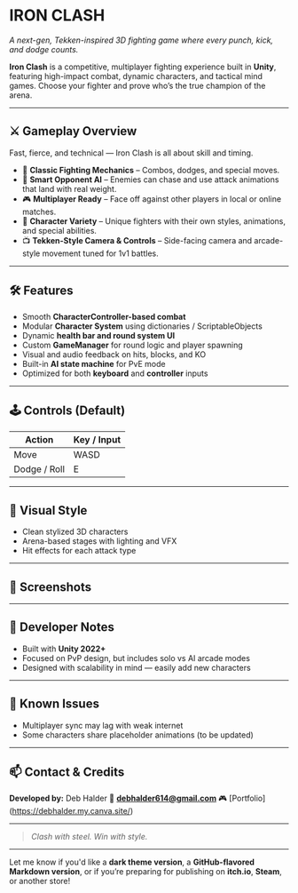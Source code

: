 # IRON CLASH

*A next-gen, Tekken-inspired 3D fighting game where every punch, kick, and dodge counts.*

**Iron Clash** is a competitive, multiplayer fighting experience built in **Unity**, featuring high-impact combat, dynamic characters, and tactical mind games. Choose your fighter and prove who’s the true champion of the arena.

---

## ⚔️ Gameplay Overview

Fast, fierce, and technical — Iron Clash is all about skill and timing.

* 👊 **Classic Fighting Mechanics** – Combos, dodges,  and special moves.
* 🧠 **Smart Opponent AI** – Enemies can chase and use attack animations that land with real weight.
* 🎮 **Multiplayer Ready** – Face off against other players in local or online matches.
* 🧍 **Character Variety** – Unique fighters with their own styles, animations, and special abilities.
* 📺 **Tekken-Style Camera & Controls** – Side-facing camera and arcade-style movement tuned for 1v1 battles.

---

## 🛠️ Features

* Smooth **CharacterController-based combat**
* Modular **Character System** using dictionaries / ScriptableObjects
* Dynamic **health bar and round system UI**
* Custom **GameManager** for round logic and player spawning
* Visual and audio feedback on hits, blocks, and KO
* Built-in **AI state machine** for PvE mode
* Optimized for both **keyboard** and **controller** inputs

---

## 🕹️ Controls (Default)

| Action       | Key / Input       |
| ------------ | ----------------- |
| Move         | WASD              |
| Dodge / Roll | E                 |


---

## 🎨 Visual Style

* Clean stylized 3D characters
* Arena-based stages with lighting and VFX
* Hit effects for each attack type


---

## 📸 Screenshots



---

## 🧠 Developer Notes

* Built with **Unity 2022+**
* Focused on PvP design, but includes solo vs AI arcade modes
* Designed with scalability in mind — easily add new characters 

---

## 🚧 Known Issues

* Multiplayer sync may lag with weak internet
* Some characters share placeholder animations (to be updated)

---

## 📫 Contact & Credits

**Developed by:** Deb Halder
📧 **[debhalder614@gmail.com](mailto:debhalder614@gmail.com)**
🎮 \[Portfolio](https://debhalder.my.canva.site/)

---

> *Clash with steel. Win with style.*

---

Let me know if you'd like a **dark theme version**, a **GitHub-flavored Markdown version**, or if you’re preparing for publishing on **itch.io**, **Steam**, or another store!
